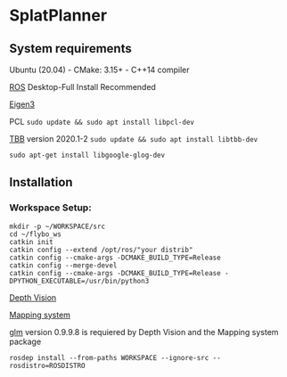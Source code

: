 # SplatPlanner


## System requirements

Ubuntu (20.04) -  CMake: 3.15+ - C++14 compiler

[ROS](http://wiki.ros.org/ROS/Installation) Desktop-Full Install Recommended

[Eigen3](https://eigen.tuxfamily.org/index.php?title=Main_Page)

PCL ```sudo update && sudo apt install libpcl-dev```

[TBB](https://github.com/oneapi-src/oneTBB) version 2020.1-2 ```sudo update && sudo apt install libtbb-dev```

```sudo apt-get install libgoogle-glog-dev```

## Installation

### Workspace Setup:

```
mkdir -p ~/WORKSPACE/src
cd ~/flybo_ws
catkin init
catkin config --extend /opt/ros/"your distrib"
catkin config --cmake-args -DCMAKE_BUILD_TYPE=Release
catkin config --merge-devel
catkin config --cmake-args -DCMAKE_BUILD_TYPE=Release -DPYTHON_EXECUTABLE=/usr/bin/python3
```


[Depth Vision](https://github.com/anthonybrunel/vulkan_depth_vision) 

[Mapping system](https://github.com/anthonybrunel/map_core) 

[glm](https://github.com/g-truc/glm) version 0.9.9.8 is requiered by Depth Vision and the Mapping system package



```rosdep install --from-paths WORKSPACE --ignore-src --rosdistro=ROSDISTRO```

